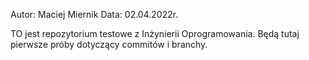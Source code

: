 Autor: Maciej Miernik
Data: 02.04.2022r.

TO jest repozytorium testowe z Inżynierii Oprogramowania.
Będą tutaj pierwsze próby dotyczący commitów i branchy.
